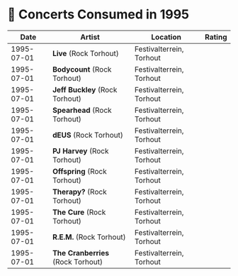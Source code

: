 # 🎤 Concerts Consumed in 1995

| Date | Artist | Location | Rating |
| --- | --- | --- | --- |
| 1995-07-01 | **Live** (Rock Torhout) | Festivalterrein, Torhout | |
| 1995-07-01 | **Bodycount** (Rock Torhout) | Festivalterrein, Torhout | |
| 1995-07-01 | **Jeff Buckley** (Rock Torhout) | Festivalterrein, Torhout | |
| 1995-07-01 | **Spearhead** (Rock Torhout) | Festivalterrein, Torhout | |
| 1995-07-01 | **dEUS** (Rock Torhout) | Festivalterrein, Torhout | |
| 1995-07-01 | **PJ Harvey** (Rock Torhout) | Festivalterrein, Torhout | |
| 1995-07-01 | **Offspring** (Rock Torhout) | Festivalterrein, Torhout | |
| 1995-07-01 | **Therapy?** (Rock Torhout) | Festivalterrein, Torhout | |
| 1995-07-01 | **The Cure** (Rock Torhout) | Festivalterrein, Torhout | |
| 1995-07-01 | **R.E.M.** (Rock Torhout) | Festivalterrein, Torhout | |
| 1995-07-01 | **The Cranberries** (Rock Torhout) | Festivalterrein, Torhout | |

 













